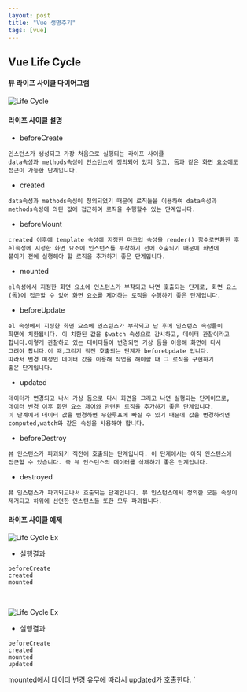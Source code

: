 ```yaml
---
layout: post
title: "Vue 생명주기"
tags: [vue]
---
```



## Vue Life Cycle


#### 뷰 라이프 사이클 다이어그램
![Life Cycle](https://xlr3zz.github.io/assets/images/lifeC.jpg)


#### 라이프 사이클 설명

- beforeCreate
```
인스턴스가 생성되고 가장 처음으로 실행되는 라이프 사이클
data속성과 methods속성이 인스턴스에 정의되어 있지 않고, 돔과 같은 화면 요소에도
접근이 가능한 단계입니다.
```
- created
```
data속성과 methods속성이 정의되었기 때문에 로직들을 이용하여 data속성과
methods속성에 의된 값에 접근하여 로직을 수행할수 있는 단계입니다.
```
- beforeMount
```
created 이후에 template 속성에 지정한 마크업 속성을 render() 함수로변환한 후
el속성에 지정한 화면 요소에 인스턴스를 부착하기 전에 호출되기 때문에 화면에
붙이기 전에 실행해야 할 로직을 추가하기 좋은 단계입니다.
```
- mounted
```
el속성에서 지정한 화면 요소에 인스턴스가 부착되고 나면 호출되는 단계로, 화면 요소
(돔)에 접근할 수 있어 화면 요소를 제어하는 로직을 수행하기 좋은 단계입니다.
```
- beforeUpdate
```
el 속성에서 지정한 화면 요소에 인스턴스가 부착되고 난 후에 인스턴스 속성들이
화면에 치환됩니다. 이 치환된 값을 $watch 속성으로 감시하고, 데이터 관찰이라고
합니다.이렇게 관찰하고 있는 데이터들이 변경되면 가상 돔을 이용해 화면에 다시
그려야 합니다.이 때,그리기 직전 호출되는 단계가 beforeUpdate 입니다.
따라서 변경 예정인 데이터 값을 이용해 작업을 해야할 때 그 로직을 구현하기
좋은 단계입니다.
```
- updated
```
데이터가 변경되고 나서 가상 돔으로 다시 화면을 그리고 나면 실행되는 단계이므로,
데이터 변경 이후 화면 요소 제어와 관련된 로직을 추가하기 좋은 단계입니다.
이 단계에서 데이터 값을 변경하면 무한루프에 빠질 수 있기 때문에 값을 변경하려면
computed,watch와 같은 속성을 사용해야 합니다.
```
- beforeDestroy
```
뷰 인스턴스가 파괴되기 직전에 호출되는 단계입니다. 이 단계에서는 아직 인스턴스에
접근할 수 있습니다. 즉 뷰 인스턴스의 데이터를 삭제하기 좋은 단계입니다.
```
- destroyed
```
뷰 인스턴스가 파괴되고나서 호출되는 단계입니다. 뷰 인스턴스에서 정의한 모든 속성이
제거되고 하위에 선언한 인스턴스들 또한 모두 파괴됩니다.
```
#### 라이프 사이클 예제
![Life Cycle Ex](https://xlr3zz.github.io/assets/images/LifeEx1.PNG)

- 실행결과
```
beforeCreate
created
mounted
```
<br/>

![Life Cycle Ex](https://xlr3zz.github.io/assets/images/LifeEx2.PNG)

- 실행결과
```
beforeCreate
created
mounted
updated
```
mounted에서 데이터 변경 유무에 따라서 updated가 호출한다.
`

